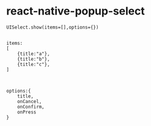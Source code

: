 # react-native-popup-select
```
UISelect.show(items=[],options={})


items:
[
    {title:"a"},
    {title:"b"},
    {title:"c"},
]



options:{
    title,
    onCancel,
    onConfirm,
    onPress
}

```